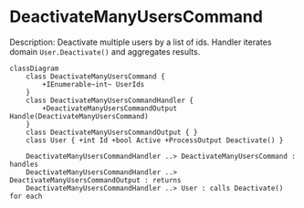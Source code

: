 ﻿# DeactivateManyUsersCommand

Description: Deactivate multiple users by a list of ids. Handler iterates domain `User.Deactivate()` and aggregates
results.

```mermaid
classDiagram
    class DeactivateManyUsersCommand {
        +IEnumerable~int~ UserIds
    }
    class DeactivateManyUsersCommandHandler {
        +DeactivateManyUsersCommandOutput Handle(DeactivateManyUsersCommand)
    }
    class DeactivateManyUsersCommandOutput { }
    class User { +int Id +bool Active +ProcessOutput Deactivate() }

    DeactivateManyUsersCommandHandler ..> DeactivateManyUsersCommand : handles
    DeactivateManyUsersCommandHandler ..> DeactivateManyUsersCommandOutput : returns
    DeactivateManyUsersCommandHandler ..> User : calls Deactivate() for each
```

